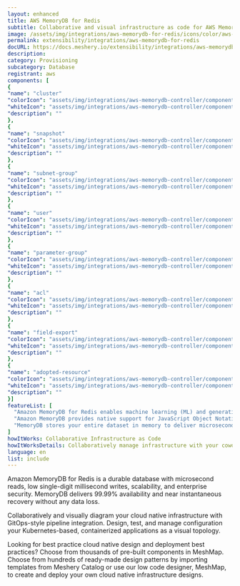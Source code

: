 ```yaml
---
layout: enhanced
title: AWS MemoryDB for Redis
subtitle: Collaborative and visual infrastructure as code for AWS MemoryDB for Redis
image: /assets/img/integrations/aws-memorydb-for-redis/icons/color/aws-memorydb-for-redis-color.svg
permalink: extensibility/integrations/aws-memorydb-for-redis
docURL: https://docs.meshery.io/extensibility/integrations/aws-memorydb-controller
description: 
category: Provisioning
subcategory: Database
registrant: aws
components: [
{
"name": "cluster"
"colorIcon": "assets/img/integrations/aws-memorydb-controller/components/cluster/icons/color/cluster-color.svg"
"whiteIcon": "assets/img/integrations/aws-memorydb-controller/components/cluster/icons/white/cluster-white.svg"
"description": ""
},
{
"name": "snapshot"
"colorIcon": "assets/img/integrations/aws-memorydb-controller/components/snapshot/icons/color/snapshot-color.svg"
"whiteIcon": "assets/img/integrations/aws-memorydb-controller/components/snapshot/icons/white/snapshot-white.svg"
"description": ""
},
{
"name": "subnet-group"
"colorIcon": "assets/img/integrations/aws-memorydb-controller/components/subnet-group/icons/color/subnet-group-color.svg"
"whiteIcon": "assets/img/integrations/aws-memorydb-controller/components/subnet-group/icons/white/subnet-group-white.svg"
"description": ""
},
{
"name": "user"
"colorIcon": "assets/img/integrations/aws-memorydb-controller/components/user/icons/color/user-color.svg"
"whiteIcon": "assets/img/integrations/aws-memorydb-controller/components/user/icons/white/user-white.svg"
"description": ""
},
{
"name": "parameter-group"
"colorIcon": "assets/img/integrations/aws-memorydb-controller/components/parameter-group/icons/color/parameter-group-color.svg"
"whiteIcon": "assets/img/integrations/aws-memorydb-controller/components/parameter-group/icons/white/parameter-group-white.svg"
"description": ""
},
{
"name": "acl"
"colorIcon": "assets/img/integrations/aws-memorydb-controller/components/acl/icons/color/acl-color.svg"
"whiteIcon": "assets/img/integrations/aws-memorydb-controller/components/acl/icons/white/acl-white.svg"
"description": ""
},
{
"name": "field-export"
"colorIcon": "assets/img/integrations/aws-memorydb-controller/components/field-export/icons/color/field-export-color.svg"
"whiteIcon": "assets/img/integrations/aws-memorydb-controller/components/field-export/icons/white/field-export-white.svg"
"description": ""
},
{
"name": "adopted-resource"
"colorIcon": "assets/img/integrations/aws-memorydb-controller/components/adopted-resource/icons/color/adopted-resource-color.svg"
"whiteIcon": "assets/img/integrations/aws-memorydb-controller/components/adopted-resource/icons/white/adopted-resource-white.svg"
"description": ""
}]
featureList: [
  "Amazon MemoryDB for Redis enables machine learning (ML) and generative artificial intelligence (AI) models to work with data stored in Amazon MemoryDB in real-time and without moving your data.",
  "Amazon MemoryDB provides native support for JavaScript Object Notation (JSON) documents in addition to the data structures included in open source Redis, at no additional cost.",
  "MemoryDB stores your entire dataset in memory to deliver microsecond read latency, single-digit millisecond write latency, and high throughput. It can handle more than 13 trillion requests per day and support peaks of 160 million requests per second."
]
howItWorks: Collaborative Infrastructure as Code
howItWorksDetails: Collaboratively manage infrastructure with your coworkers synchronously sharing the same designs.
language: en
list: include
---
```

<p>
Amazon MemoryDB for Redis is a durable database with microsecond reads, low single-digit millisecond writes, scalability, and enterprise security. MemoryDB delivers 99.99% availability and near instantaneous recovery without any data loss.
</p>
<p>
    Collaboratively and visually diagram your cloud native infrastructure with GitOps-style pipeline integration. Design, test, and manage configuration your Kubernetes-based, containerized applications as a visual topology.
</p>
<p>
    Looking for best practice cloud native design and deployment best practices? Choose from thousands of pre-built components in MeshMap. Choose from hundreds of ready-made design patterns by importing templates from Meshery Catalog or use our low code designer, MeshMap, to create and deploy your own cloud native infrastructure designs.
</p>
